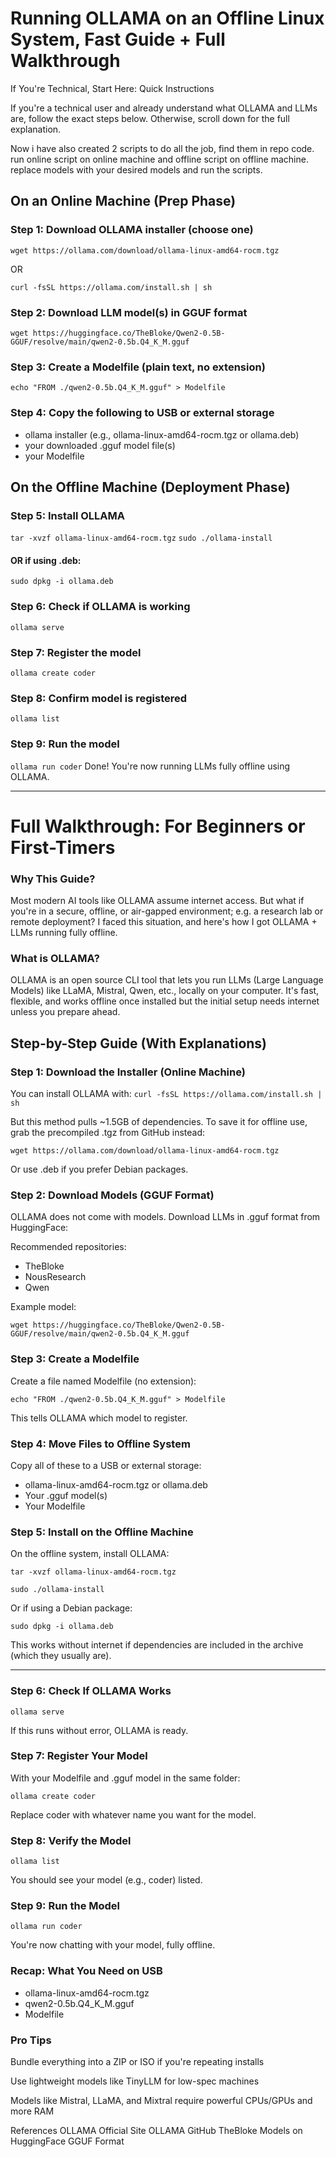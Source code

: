 # Running OLLAMA on an Offline Linux System, Fast Guide + Full Walkthrough


If You're Technical, Start Here: Quick Instructions

If you're a technical user and already understand what OLLAMA and LLMs are, follow the exact steps below. Otherwise, scroll down for the full explanation.

Now i have also created 2 scripts to do all the job, find them in repo code. run online script on online machine and offline script on offline machine. replace models with your desired models and run the scripts.

## On an Online Machine (Prep Phase)
### Step 1: Download OLLAMA installer (choose one)
`wget https://ollama.com/download/ollama-linux-amd64-rocm.tgz`

OR

`curl -fsSL https://ollama.com/install.sh | sh`

### Step 2: Download LLM model(s) in GGUF format
`wget https://huggingface.co/TheBloke/Qwen2-0.5B-GGUF/resolve/main/qwen2-0.5b.Q4_K_M.gguf`

### Step 3: Create a Modelfile (plain text, no extension)
`echo "FROM ./qwen2-0.5b.Q4_K_M.gguf" > Modelfile`

### Step 4: Copy the following to USB or external storage
 - ollama installer (e.g., ollama-linux-amd64-rocm.tgz or ollama.deb)
 - your downloaded .gguf model file(s)
 - your Modelfile



## On the Offline Machine (Deployment Phase)

### Step 5: Install OLLAMA
`tar -xvzf ollama-linux-amd64-rocm.tgz`
`sudo ./ollama-install`
#### OR if using .deb:
`sudo dpkg -i ollama.deb`
### Step 6: Check if OLLAMA is working
`ollama serve`
### Step 7: Register the model
`ollama create coder`
### Step 8: Confirm model is registered
`ollama list`
### Step 9: Run the model
`ollama run coder`
Done! You're now running LLMs fully offline using OLLAMA.

---

# Full Walkthrough: For Beginners or First-Timers
### Why This Guide?

Most modern AI tools like OLLAMA assume internet access. But what if you're in a secure, offline, or air-gapped environment; e.g. a research lab or remote deployment?
I faced this situation, and here's how I got OLLAMA + LLMs running fully offline.


### What is OLLAMA?

OLLAMA is an open source CLI tool that lets you run LLMs (Large Language Models) like LLaMA, Mistral, Qwen, etc., locally on your computer.
It's fast, flexible, and works offline once installed but the initial setup needs internet unless you prepare ahead.


## Step-by-Step Guide (With Explanations)

### Step 1: Download the Installer (Online Machine)
You can install OLLAMA with:
`curl -fsSL https://ollama.com/install.sh | sh`

But this method pulls ~1.5GB of dependencies. To save it for offline use, grab the precompiled .tgz from GitHub instead:

`wget https://ollama.com/download/ollama-linux-amd64-rocm.tgz`

Or use .deb if you prefer Debian packages.


### Step 2: Download Models (GGUF Format)
OLLAMA does not come with models. Download LLMs in .gguf format from HuggingFace:

Recommended repositories:

- TheBloke
- NousResearch
- Qwen

Example model:

`wget https://huggingface.co/TheBloke/Qwen2-0.5B-GGUF/resolve/main/qwen2-0.5b.Q4_K_M.gguf`


### Step 3: Create a Modelfile
Create a file named Modelfile (no extension):

`echo "FROM ./qwen2-0.5b.Q4_K_M.gguf" > Modelfile`

This tells OLLAMA which model to register.


### Step 4: Move Files to Offline System
Copy all of these to a USB or external storage:

- ollama-linux-amd64-rocm.tgz or ollama.deb
- Your .gguf model(s)
- Your Modelfile


### Step 5: Install on the Offline Machine
On the offline system, install OLLAMA:

`tar -xvzf ollama-linux-amd64-rocm.tgz`

`sudo ./ollama-install`

Or if using a Debian package:

`sudo dpkg -i ollama.deb`

This works without internet if dependencies are included in the archive (which they usually are).

---

### Step 6: Check If OLLAMA Works
`ollama serve`

If this runs without error, OLLAMA is ready.


### Step 7: Register Your Model
With your Modelfile and .gguf model in the same folder:

`ollama create coder`

Replace coder with whatever name you want for the model.


### Step 8: Verify the Model

`ollama list`

You should see your model (e.g., coder) listed.
### Step 9: Run the Model
`ollama run coder`

You're now chatting with your model, fully offline.
### Recap: What You Need on USB
- ollama-linux-amd64-rocm.tgz
- qwen2-0.5b.Q4_K_M.gguf
- Modelfile


### Pro Tips
Bundle everything into a ZIP or ISO if you're repeating installs

Use lightweight models like TinyLLM for low-spec machines

Models like Mistral, LLaMA, and Mixtral require powerful CPUs/GPUs and more RAM

References
OLLAMA Official Site
OLLAMA GitHub
TheBloke Models on HuggingFace
GGUF Format
